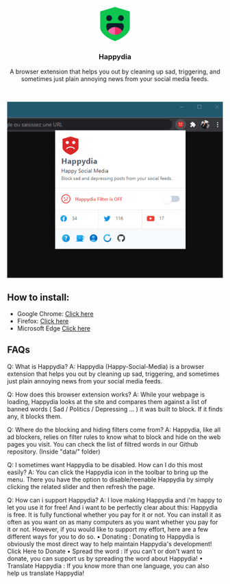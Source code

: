 <p align="center">
  <img src="/icons/on.png" alt="Logo" width="80" height="80">
  <h3 align="center">Happydia</h3>

  <p align="center">
    A browser extension that helps you out by cleaning up sad, triggering, and sometimes just plain annoying news from your social media feeds.
  </p>
  <br />
  <p align="center"><img src="/demo.gif" alt="Demo"></p>
  
</p>

## How to install:

* Google Chrome: [Click here](https://github.com/Ademking/happydia)
* Firefox: [Click here](https://addons.mozilla.org/en-US/firefox/addon/happydia/)
* Microsoft Edge [Click here](https://github.com/Ademking/happydia)

## FAQs

Q: What is Happydia?
A: Happydia (Happy-Social-Media) is a browser extension that helps you out by cleaning up sad, triggering, and sometimes just plain annoying news from your social media feeds.

Q: How does this browser extension works?
A: While your webpage is loading, Happydia looks at the site and compares them against a list of banned words ( Sad / Politics / Depressing ... ) it was built to block. If it finds any, it blocks them.

Q: Where do the blocking and hiding filters come from?
A: Happydia, like all ad blockers, relies on filter rules to know what to block and hide on the web pages you visit. You can check the list of filtred words in our Github repository. (Inside "data/" folder)

Q: I sometimes want Happydia to be disabled. How can I do this most easily?
A: You can click the Happydia icon in the toolbar to bring up the menu. There you have the option to disable/reenable Happydia by simply clicking the related slider and then refresh the page.
 
Q: How can i support Happydia?
A: I love making Happydia and i'm happy to let you use it for free! And i want to be perfectly clear about this: Happydia is free. It is fully functional whether you pay for it or not. You can install it as often as you want on as many computers as you want whether you pay for it or not. However, if you would like to support my effort, here are a few different ways for you to do so.
• Donating :
Donating to Happydia is obviously the most direct way to help maintain Happydia's development! Click Here to Donate
• Spread the word :
If you can't or don't want to donate, you can support us by spreading the word about Happydia!
• Translate Happydia :
If you know more than one language, you can also help us translate Happydia!

